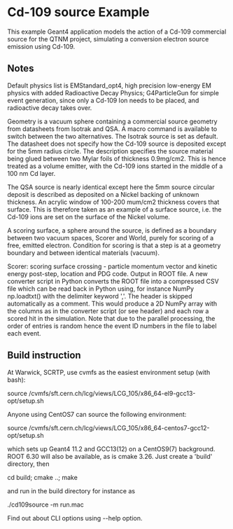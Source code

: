 # Cd-109 source Example

This example Geant4 application models the action of a Cd-109 commercial source 
for the QTNM project, simulating a conversion electron source emission using Cd-109.

## Notes 

Default physics list is EMStandard_opt4, high precision low-energy EM physics with
added Radioactive Decay Physics; G4ParticleGun for simple event generation, since only a Cd-109 Ion
needs to be placed, and radioactive decay takes over.

Geometry is a vacuum sphere containing a commercial source geometry from datasheets from Isotrak
and QSA. A macro command is available to switch between the two alternatives. The Isotrak
source is set as default. The datasheet does not specify how the Cd-109 source is deposited
except for the 5mm radius circle. The description specifies the source material being
glued between two Mylar foils of thickness 0.9mg/cm2. This is hence treated as a volume
emitter, with the Cd-109 ions started in the middle of a 100 nm Cd layer.

The QSA source is nearly identical except here the 5mm source circular deposit is described
as deposited on a Nickel backing of unknown thickness. An acrylic window of 100-200 mum/cm2
thickness covers that surface. This is therefore taken as an example of a surface source, i.e.
the Cd-109 ions are set on the surface of the Nickel volume.

A scoring surface, a sphere around the source, is defined as a 
boundary between two vacuum spaces, Scorer and World, purely for scoring of a free, emitted electron.
Condition for scoring is that a step is at a geometry boundary and between identical materials (vacuum).

Scorer: scoring surface crossing - particle momentum vector and kinetic energy post-step, 
location and PDG code. Output in ROOT file. A new converter script in Python converts the ROOT file 
into a compressed CSV file which can be read back in Python using, for instance NumPy np.loadtxt()
with the delimiter keyword ','. The header is skipped automatically as a comment. This would 
produce a 2D NumPy array with the columns as in the converter script (or see header) and each row 
a scored hit in the simulation. Note that due to the parallel processing, the order of entries
is random hence the event ID numbers in the file to label each event.

## Build instruction

At Warwick, SCRTP, use cvmfs as the easiest environment setup (with bash):

source /cvmfs/sft.cern.ch/lcg/views/LCG_105/x86_64-el9-gcc13-opt/setup.sh

Anyone using CentOS7 can source the following environment:

source /cvmfs/sft.cern.ch/lcg/views/LCG_105/x86_64-centos7-gcc12-opt/setup.sh

which sets up Geant4 11.2 and GCC13(12) on a CentOS9(7) background. ROOT 6.30 will also 
be available, as is cmake 3.26. Just create a 'build' directory, then 

cd build; cmake ..; make

and run in the build directory for instance as 

./cd109source -m run.mac

Find out about CLI options using --help option.

